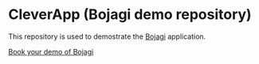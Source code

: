 # CleverApp (Bojagi demo repository)

This repository is used to demostrate the [Bojagi](https://bojagi.io) application.

[Book your demo of Bojagi](https://calendly.com/simon-males/designer-user-test)
